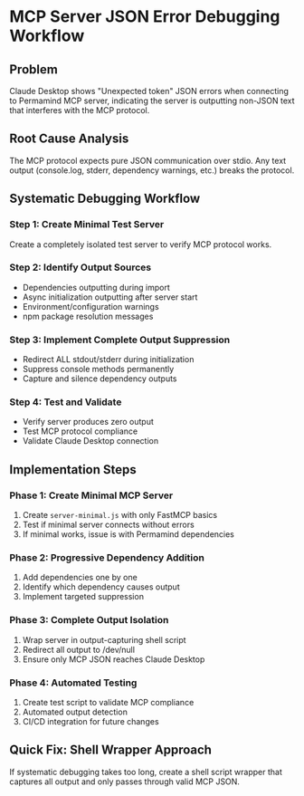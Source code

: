 # MCP Server JSON Error Debugging Workflow

## Problem
Claude Desktop shows "Unexpected token" JSON errors when connecting to Permamind MCP server, indicating the server is outputting non-JSON text that interferes with the MCP protocol.

## Root Cause Analysis

The MCP protocol expects pure JSON communication over stdio. Any text output (console.log, stderr, dependency warnings, etc.) breaks the protocol.

## Systematic Debugging Workflow

### Step 1: Create Minimal Test Server
Create a completely isolated test server to verify MCP protocol works.

### Step 2: Identify Output Sources
- Dependencies outputting during import
- Async initialization outputting after server start
- Environment/configuration warnings
- npm package resolution messages

### Step 3: Implement Complete Output Suppression
- Redirect ALL stdout/stderr during initialization
- Suppress console methods permanently
- Capture and silence dependency outputs

### Step 4: Test and Validate
- Verify server produces zero output
- Test MCP protocol compliance
- Validate Claude Desktop connection

## Implementation Steps

### Phase 1: Create Minimal MCP Server
1. Create `server-minimal.js` with only FastMCP basics
2. Test if minimal server connects without errors
3. If minimal works, issue is with Permamind dependencies

### Phase 2: Progressive Dependency Addition
1. Add dependencies one by one
2. Identify which dependency causes output
3. Implement targeted suppression

### Phase 3: Complete Output Isolation
1. Wrap server in output-capturing shell script
2. Redirect all output to /dev/null
3. Ensure only MCP JSON reaches Claude Desktop

### Phase 4: Automated Testing
1. Create test script to validate MCP compliance
2. Automated output detection
3. CI/CD integration for future changes

## Quick Fix: Shell Wrapper Approach
If systematic debugging takes too long, create a shell script wrapper that captures all output and only passes through valid MCP JSON.